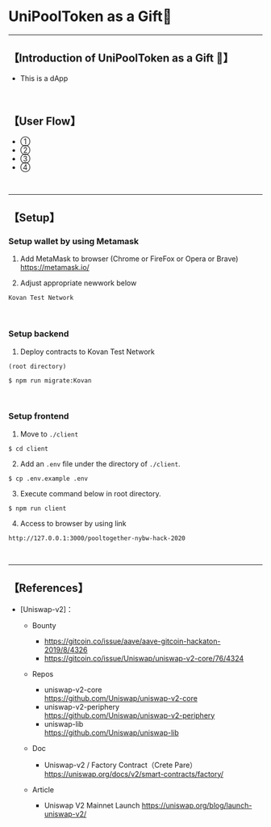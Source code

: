 # UniPoolToken as a Gift🎁

***
## 【Introduction of UniPoolToken as a Gift 🎁】
- This is a dApp

&nbsp;

## 【User Flow】
- ① 
- ②
- ③
- ④

&nbsp;

***

## 【Setup】
### Setup wallet by using Metamask
1. Add MetaMask to browser (Chrome or FireFox or Opera or Brave)    
https://metamask.io/  


2. Adjust appropriate newwork below 
```
Kovan Test Network
```

&nbsp;


### Setup backend
1. Deploy contracts to Kovan Test Network
```
(root directory)

$ npm run migrate:Kovan
```

&nbsp;


### Setup frontend
1. Move to `./client`
```
$ cd client
```

2. Add an `.env` file under the directory of `./client`.
```
$ cp .env.example .env
```

3. Execute command below in root directory.
```
$ npm run client
```

4. Access to browser by using link 
```
http://127.0.0.1:3000/pooltogether-nybw-hack-2020
```

&nbsp;


***

## 【References】
- [Uniswap-v2]：  
  - Bounty   
    - https://gitcoin.co/issue/aave/aave-gitcoin-hackaton-2019/8/4326  
    - https://gitcoin.co/issue/Uniswap/uniswap-v2-core/76/4324  

  - Repos
    - uniswap-v2-core  
      https://github.com/Uniswap/uniswap-v2-core
    - uniswap-v2-periphery  
      https://github.com/Uniswap/uniswap-v2-periphery
    - uniswap-lib  
      https://github.com/Uniswap/uniswap-lib 

  - Doc  
    - Uniswap-v2 / Factory Contract（Crete Pare）  
      https://uniswap.org/docs/v2/smart-contracts/factory/

  - Article
    - Uniswap V2 Mainnet Launch
      https://uniswap.org/blog/launch-uniswap-v2/
